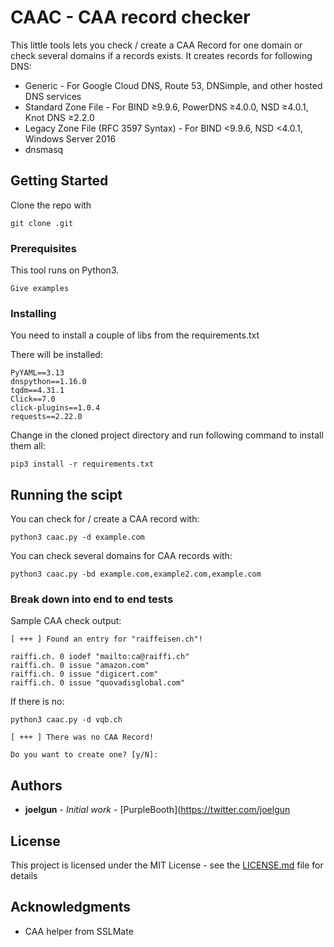 # CAAC - CAA record checker

This little tools lets you check / create a CAA Record for one domain or check several domains if a records exists. 
It creates records for following DNS:


- Generic - For Google Cloud DNS, Route 53, DNSimple, and other hosted DNS services
- Standard Zone File - For BIND ≥9.9.6, PowerDNS ≥4.0.0, NSD ≥4.0.1, Knot DNS ≥2.2.0
- Legacy Zone File (RFC 3597 Syntax) - For BIND <9.9.6, NSD <4.0.1, Windows Server 2016
- dnsmasq


## Getting Started

Clone the repo with 

```
git clone .git
```

### Prerequisites

This tool runs on Python3. 

```
Give examples
```

### Installing

You need to install a couple of libs from the requirements.txt

There will be installed:


```
PyYAML==3.13
dnspython==1.16.0
tqdm==4.31.1
Click==7.0
click-plugins==1.0.4
requests==2.22.0
```

Change in the cloned project directory and run following command to install them all: 

```
pip3 install -r requirements.txt
```


## Running the scipt

You can check for / create a CAA record with:

```
python3 caac.py -d example.com
```


You can check several domains for CAA records with: 

```
python3 caac.py -bd example.com,example2.com,example.com
```

### Break down into end to end tests

Sample CAA check output:


```
[ +++ ] Found an entry for "raiffeisen.ch"!

raiffi.ch. 0 iodef "mailto:ca@raiffi.ch" 
raiffi.ch. 0 issue "amazon.com" 
raiffi.ch. 0 issue "digicert.com" 
raiffi.ch. 0 issue "quovadisglobal.com" 
```

If there is no:


```
python3 caac.py -d vqb.ch

[ +++ ] There was no CAA Record!

Do you want to create one? [y/N]: 

```

## Authors

* **joelgun** - *Initial work* - [PurpleBooth](https://twitter.com/joelgun

## License

This project is licensed under the MIT License - see the [LICENSE.md](LICENSE.md) file for details

## Acknowledgments

* CAA helper from SSLMate 

